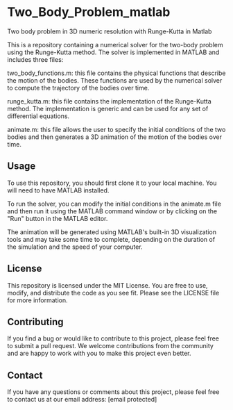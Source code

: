 # Two_Body_Problem_matlab
Two body problem in 3D numeric resolution with Runge-Kutta in Matlab

This is a repository containing a numerical solver for the two-body problem using the Runge-Kutta method. The solver is implemented in MATLAB and includes three files:

two_body_functions.m: this file contains the physical functions that describe the motion of the bodies. These functions are used by the numerical solver to compute the trajectory of the bodies over time.

runge_kutta.m: this file contains the implementation of the Runge-Kutta method. The implementation is generic and can be used for any set of differential equations.

animate.m: this file allows the user to specify the initial conditions of the two bodies and then generates a 3D animation of the motion of the bodies over time.

## Usage
To use this repository, you should first clone it to your local machine. You will need to have MATLAB installed.

To run the solver, you can modify the initial conditions in the animate.m file and then run it using the MATLAB command window or by clicking on the "Run" button in the MATLAB editor.

The animation will be generated using MATLAB's built-in 3D visualization tools and may take some time to complete, depending on the duration of the simulation and the speed of your computer.

## License
This repository is licensed under the MIT License. You are free to use, modify, and distribute the code as you see fit. Please see the LICENSE file for more information.

## Contributing
If you find a bug or would like to contribute to this project, please feel free to submit a pull request. We welcome contributions from the community and are happy to work with you to make this project even better.

## Contact
If you have any questions or comments about this project, please feel free to contact us at our email address: [email protected]
